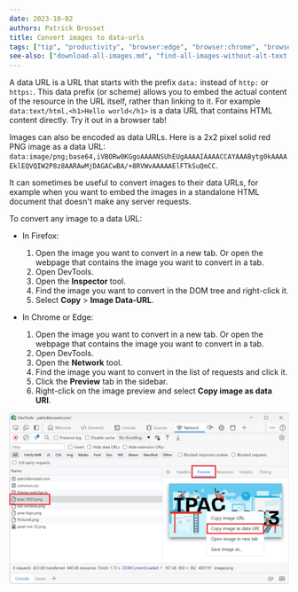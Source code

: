 ```yaml
---
date: 2023-10-02
authors: Patrick Brosset
title: Convert images to data-urls
tags: ["tip", "productivity", "browser:edge", "browser:chrome", "browser:firefox"]
see-also: ["download-all-images.md", "find-all-images-without-alt-text.md"]
---
```

A data URL is a URL that starts with the prefix `data:` instead of `http:` or `https:`. This data prefix (or scheme) allows you to embed the actual content of the resource in the URL itself, rather than linking to it. For example `data:text/html,<h1>Hello world</h1>` is a data URL that contains HTML content directly. Try it out in a browser tab!

Images can also be encoded as data URLs. Here is a 2x2 pixel solid red PNG image as a data URL: `data:image/png;base64,iVBORw0KGgoAAAANSUhEUgAAAAIAAAACCAYAAABytg0kAAAAEklEQVQIW2P8z8AARAwMjDAGACwBA/+8RVWvAAAAAElFTkSuQmCC`.

It can sometimes be useful to convert images to their data URLs, for example when you want to embed the images in a standalone HTML document that doesn't make any server requests.

To convert any image to a data URL:

* In Firefox:

    1. Open the image you want to convert in a new tab. Or open the webpage that contains the image you want to convert in a tab.
    1. Open DevTools.
    1. Open the **Inspector** tool.
    1. Find the image you want to convert in the DOM tree and right-click it.
    1. Select **Copy** > **Image Data-URL**.

* In Chrome or Edge:

    1. Open the image you want to convert in a new tab. Or open the webpage that contains the image you want to convert in a tab.
    1. Open DevTools.
    1. Open the **Network** tool.
    1. Find the image you want to convert in the list of requests and click it.
    1. Click the **Preview** tab in the sidebar.
    1. Right-click on the image preview and select **Copy image as data URI**.

![The Network tool in Edge, an image is selected, the Preview tab is open, and the right-click menu shows the copy image as data URI item](../../assets/img/convert-image-to-data-url.png)
